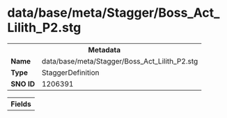 <h1>data/base/meta/Stagger/Boss_Act_Lilith_P2.stg</h1><table><tr><th colspan="100%">Metadata</th></tr><tr><td><b>Name</b></td><td>data/base/meta/Stagger/Boss_Act_Lilith_P2.stg</td></tr><tr><td><b>Type</b></td><td>StaggerDefinition</td></tr><tr><td><b>SNO ID</b></td><td>1206391</td></tr></table>

<table><tr><th colspan="100%">Fields</th></tr></table>

